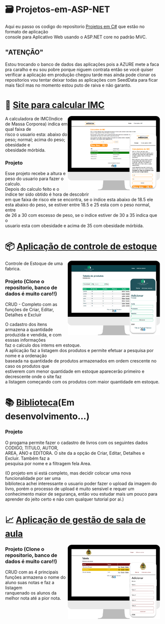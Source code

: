#  🗃 Projetos-em-ASP-NET

Aqui eu passo os codigo do repositorio <a href="https://github.com/raphael-rfa/Projetos-em-Csharp">Projetos em C#</a> que estão no formato de aplicação  
console para Aplicativo Web usando o ASP.NET core no padrão MVC. 

## "ATENÇÃO"
Estou trocando o banco de dados das aplicações pois a AZURE mete a faca pra caralho e eu sou pobre porque niguem contrata então se você quiser verificar a aplicação em produção chegou tarde mas ainda pode clonar os repositorios vou tentar deixar todas as aplicações com SeedData para ficar mais fácil mas no momento estou puto de raiva e não garanto.

# 🧮 <a href="https://calculodoimc.azurewebsites.net/">Site para calcular IMC</a> 
<a href="https://calculodoimc.azurewebsites.net/"><img src="https://raw.githubusercontent.com/raphael-rfa/sites/main/imagens/site4.png" width="300" height="auto" align="right"/></a>

A calculadora de IMC(Indice de Massa Corporea) indica em qual faixa de  
risco o usuario esta: abaixo do peso; normal; acima do peso; obesidade e  
obesidade mórbida.

### Projeto

Esse projeto recebe a altura e peso do usuario para fazer o calculo.  
Depois do calculo feito e o indice ter sido obtido é hora de descobrir  
em que faixa de risco ele se encontra, se o indice esta abaixo de 18.5 ele  
esta abaixo do peso, se estiver entre 18.5 e 25 esta com o peso normal, entre  
de 26 a 30 com escesso de peso, se o indice estiver de 30 a 35 indica que o  
usuario esta com obesidade e acima de 35 com obesidade mórbida.

# 📦 <a href="https://github.com/raphael-rfa/ControleDeEstoque">Aplicação de controle de estoque</a>
<a href="https://github.com/raphael-rfa/ControleDeEstoque"><img src="https://raw.githubusercontent.com/raphael-rfa/sites/main/imagens/site6.webp" width="300" height="auto" align="right"/></a>

Controle de Estoque de uma fabrica.

### Projeto (Clone o repositorio, banco de dados é muito caro!!)

CRUD - Completo com as funções de Criar, Editar, Detalhes e Excluir  

O cadastro dos itens armazena a quantidade produzida e vendida, e com esssas informações  
faz o calculo dos intems em estoque.  
A aplicação faz a listagem dos produtos e permite efetuar a pesquisa por nome e a ordenação  
baseada na quantidade de produtos armazenados em ordem crescente no caso os produtos que  
estiverem com menor quantidade em estoque aparecerão primeiro e decrescente onde o site faz  
a listagem começando com os produtos com maior quantidade em estoque.  


# 📚 [Biblioteca](https://github.com/raphael-rfa/Projetos-em-ASP-NET)(Em desenvolvimento...)

### Projeto

O progama permite fazer o cadastro de livros com os seguintes dados CODIGO, TITULO, AUTOR,  
AREA, ANO e EDITORA. O site da a opção de Criar, Editar, Detalhes e Excluir. Também faz a  
pesquisa por nome e a filtragem fela Area.

(O projeto em si está completo, mas decidir colocar uma nova funcionalidade por ser uma  
biblioteca achei interessante o usuario poder fazer o upload da imagem do livro, porém o 
processo de upload é muito sensivel e requer um conhecimento maior de segurança, então vou
estudar mais um pouco para aprender do jeito certo e não com qualquer tutorial por ai.)


# 📈 <a href="https://github.com/raphael-rfa/GestaoDeSalaDeAula">Aplicação de gestão de sala de aula</a>
<a href="https://github.com/raphael-rfa/GestaoDeSalaDeAula"><img src="https://raw.githubusercontent.com/raphael-rfa/sites/main/imagens/site5.webp" width="300" height="auto" align="right"/></a>

### Projeto (Clone o repositorio, banco de dados é muito caro!!)

CRUD com as 4 principais funções armazena o nome do aluno suas notas e faz a listagem  
ranquenado os alunos da melhor nota até a pior nota.
